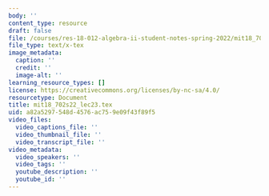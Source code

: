 ```yaml
---
body: ''
content_type: resource
draft: false
file: /courses/res-18-012-algebra-ii-student-notes-spring-2022/mit18_702s22_lec23.tex
file_type: text/x-tex
image_metadata:
  caption: ''
  credit: ''
  image-alt: ''
learning_resource_types: []
license: https://creativecommons.org/licenses/by-nc-sa/4.0/
resourcetype: Document
title: mit18_702s22_lec23.tex
uid: a82a5297-548d-4576-ac75-9e09f43f89f5
video_files:
  video_captions_file: ''
  video_thumbnail_file: ''
  video_transcript_file: ''
video_metadata:
  video_speakers: ''
  video_tags: ''
  youtube_description: ''
  youtube_id: ''
---
```


